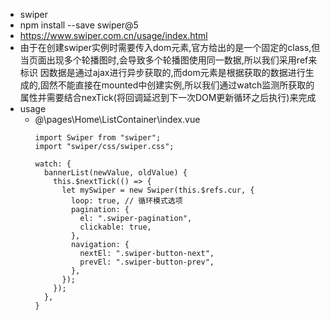 + swiper
+ npm install --save swiper@5
+ https://www.swiper.com.cn/usage/index.html
+ 由于在创建swiper实例时需要传入dom元素,官方给出的是一个固定的class,但当页面出现多个轮播图时,会导致多个轮播图使用同一数据,所以我们采用ref来标识
  因数据是通过ajax进行异步获取的,而dom元素是根据获取的数据进行生成的,固然不能直接在mounted中创建实例,所以我们通过watch监测所获取的属性并需要结合nexTick(将回调延迟到下一次DOM更新循环之后执行)来完成
+ usage
  - @\pages\Home\ListContainer\index.vue
    ```
    import Swiper from "swiper";
    import "swiper/css/swiper.css";

    watch: {
      bannerList(newValue, oldValue) {
        this.$nextTick(() => {
          let mySwiper = new Swiper(this.$refs.cur, {
            loop: true, // 循环模式选项
            pagination: {
              el: ".swiper-pagination",
              clickable: true,
            },
            navigation: {
              nextEl: ".swiper-button-next",
              prevEl: ".swiper-button-prev",
            },
          });
        });
      },
    }
    ```
